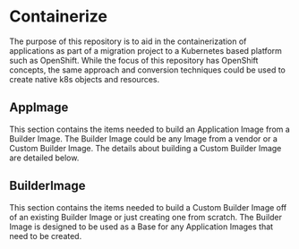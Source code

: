 # Containerize
The purpose of this repository is to aid in the containerization of applications as part of a migration project to a Kubernetes based platform such as OpenShift.  While the
focus of this repository has OpenShift concepts, the same approach and conversion techniques could be used to create native k8s objects and resources.

## AppImage
This section contains the items needed to build an Application Image from a Builder Image.  The Builder Image could be any Image from a vendor or a Custom Builder Image.
The details about building a Custom Builder Image are detailed below.

## BuilderImage
This section contains the items needed to build a Custom Builder Image off of an existing Builder Image or just creating one from scratch.  The Builder Image is designed to be used as a Base for any Application Images that need to be created.
